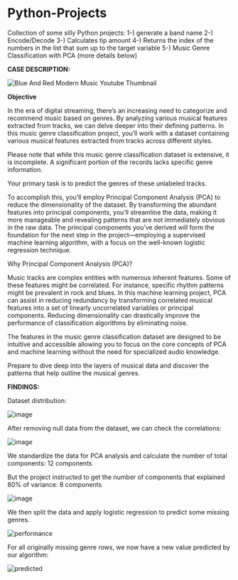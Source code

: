 # Python-Projects
Collection of some silly Python projects:
1-) generate a band name
2-) Encode/Decode
3-) Calculates tip amount
4-) Returns the index of the numbers in the list that sum up to the target variable
5-) Music Genre Classification with PCA (more details below)

**CASE DESCRIPTION:**

![Blue And Red Modern Music Youtube Thumbnail](https://github.com/BiaBischoff/Python-Projects/assets/104466669/dd740784-8f75-4a10-951f-6953de424138)

**Objective**

In the era of digital streaming, there’s an increasing need to categorize and recommend music based on genres. By analyzing various musical features extracted from tracks, we can delve deeper into their defining patterns. In this music genre classification project, you’ll work with a dataset containing various musical features extracted from tracks across different styles.

Please note that while this music genre classification dataset is extensive, it is incomplete. A significant portion of the records lacks specific genre information.

Your primary task is to predict the genres of these unlabeled tracks.

To accomplish this, you’ll employ Principal Component Analysis (PCA) to reduce the dimensionality of the dataset. By transforming the abundant features into principal components, you’ll streamline the data, making it more manageable and revealing patterns that are not immediately obvious in the raw data. The principal components you’ve derived will form the foundation for the next step in the project—employing a supervised machine learning algorithm, with a focus on the well-known logistic regression technique.

Why Principal Component Analysis (PCA)?

Music tracks are complex entities with numerous inherent features. Some of these features might be correlated. For instance, specific rhythm patterns might be prevalent in rock and blues. In this machine learning project, PCA can assist in reducing redundancy by transforming correlated musical features into a set of linearly uncorrelated variables or principal components. Reducing dimensionality can drastically improve the performance of classification algorithms by eliminating noise.

The features in the music genre classification dataset are designed to be intuitive and accessible allowing you to focus on the core concepts of PCA and machine learning without the need for specialized audio knowledge.

Prepare to dive deep into the layers of musical data and discover the patterns that help outline the musical genres.

**FINDINGS:**

Dataset distribution:

![image](https://github.com/BiaBischoff/Python-Projects/assets/104466669/a485f92d-04a6-46cd-ad26-1844513ef36b)

After removing null data from the dataset, we can check the correlations:

![image](https://github.com/BiaBischoff/Python-Projects/assets/104466669/474824cd-02ce-45a5-9a9a-2fcd4eac89b4)

We standardize the data for PCA analysis and calculate the number of total components: 12 components

But the project instructed to get the number of components that explained 80% of variance: 8 components

![image](https://github.com/BiaBischoff/Python-Projects/assets/104466669/08379b1d-88cd-4e41-9bb9-a48b3c43a2e7)

We then split the data and apply logistic regression to predict some missing genres. 

![performance](https://github.com/BiaBischoff/Python-Projects/assets/104466669/395be3be-6b08-4ba9-bd93-644501b656dd)

For all originally missing genre rows, we now have a new value predicted by our algorithm:

![predicted](https://github.com/BiaBischoff/Python-Projects/assets/104466669/c9e781a1-a5e7-4282-a3ba-93f1d13b998f)

